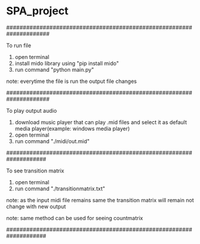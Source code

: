 # SPA_project
#####################################################################

To run file
1) open terminal
2) install mido library using "pip install mido"
2) run command "python main.py"

note: everytime the file is run the output file changes 

#####################################################################

To play output audio
1) download music player that can play .mid files and select it as default media player(example: windows media player)
2) open terminal
3) run command "./midi/out.mid"

####################################################################

To see transition matrix
1) open terminal
2) run command "./transitionmatrix.txt"

note: as the input midi file remains same the transition matrix will remain not change with new output

note: same method can be used for seeing countmatrix 

####################################################################


